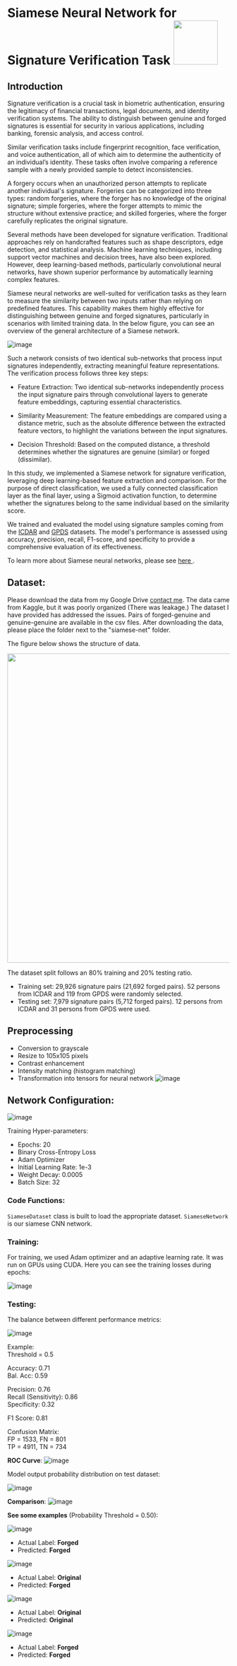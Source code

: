 # Siamese Neural Network for Signature Verification Task <img src="https://github.com/user-attachments/assets/9dd66a22-e8ed-47d3-b260-a17598c4b539" style="width:100px;"/>

## Introduction

Signature verification is a crucial task in biometric authentication, ensuring the legitimacy of financial transactions, legal documents, and identity verification systems. The ability to distinguish between genuine and forged signatures is essential for security in various applications, including banking, forensic analysis, and access control.

Similar verification tasks include fingerprint recognition, face verification, and voice authentication, all of which aim to determine the authenticity of an individual’s identity. These tasks often involve comparing a reference sample with a newly provided sample to detect inconsistencies.

A forgery occurs when an unauthorized person attempts to replicate another individual's signature. Forgeries can be categorized into three types: random forgeries, where the forger has no knowledge of the original signature; simple forgeries, where the forger attempts to mimic the structure without extensive practice; and skilled forgeries, where the forger carefully replicates the original signature.

Several methods have been developed for signature verification. Traditional approaches rely on handcrafted features such as shape descriptors, edge detection, and statistical analysis. Machine learning techniques, including support vector machines and decision trees, have also been explored. However, deep learning-based methods, particularly convolutional neural networks, have shown superior performance by automatically learning complex features.

Siamese neural networks are well-suited for verification tasks as they learn to measure the similarity between two inputs rather than relying on predefined features. This capability makes them highly effective for distinguishing between genuine and forged signatures, particularly in scenarios with limited training data. In the below figure, you can see an overview of the general architecture of a Siamese network.

![image](https://github.com/user-attachments/assets/a2fe5b15-b4d3-42ba-b817-c7e65a903762)

Such a network consists of two identical sub-networks that process input signatures independently, extracting meaningful feature representations. The verification process follows three key steps:

- Feature Extraction: Two identical sub-networks independently process the input signature pairs through convolutional layers to generate feature embeddings, capturing essential characteristics.

- Similarity Measurement: The feature embeddings are compared using a distance metric, such as the absolute difference between the extracted feature vectors, to highlight the variations between the input signatures.

- Decision Threshold: Based on the computed distance, a threshold determines whether the signatures are genuine (similar) or forged (dissimilar).

In this study, we implemented a Siamese network for signature verification, leveraging deep learning-based feature extraction and comparison. For the purpose of direct classification, we used a fully connected classification layer as the final layer, using a Sigmoid activation function, to determine whether the signatures belong to the same individual based on the similarity score.

We trained and evaluated the model using signature samples coming from the [ICDAR](https://www.kaggle.com/datasets/robinreni/signature-verification-dataset) and [GPDS](https://www.kaggle.com/datasets/adeelajmal/gpds-1150) datasets. The model's performance is assessed using accuracy, precision, recall, F1-score, and specificity to provide a comprehensive evaluation of its effectiveness.

To learn more about Siamese neural networks, please see [here ](https://medium.com/@rinkinag24/a-comprehensive-guide-to-siamese-neural-networks-3358658c0513).

## Dataset:

Please download the data from my Google Drive [contact me](mohammadalimir110@gmail.com). The data came from Kaggle, but it was poorly organized (There was leakage.) The dataset I have provided has addressed the issues. Pairs of forged-genuine and genuine-genuine are available in the csv files. After downloading the data, please place the folder next to the "siamese-net" folder.

The figure below shows the structure of data.

<img src="https://github.com/user-attachments/assets/19572be9-c72f-4d18-bd9e-42765bc35bd1" style="width:700px;"/> <br />

The dataset split follows an 80\% training and 20\% testing ratio.

- Training set: 29,926 signature pairs (21,692 forged pairs). 52 persons from ICDAR and 119 from GPDS were randomly selected.
- Testing set: 7,979 signature pairs (5,712 forged pairs). 12 persons from ICDAR and 31 persons from GPDS were used.


## Preprocessing
- Conversion to grayscale
- Resize to 105x105 pixels 
- Contrast enhancement
- Intensity matching (histogram matching)
- Transformation into tensors for neural network
![image](https://github.com/user-attachments/assets/625cfae6-102c-4f8b-9b5e-85302c1d58cb)

## Network Configuration:

![image](https://github.com/user-attachments/assets/3ef5ec0c-10e1-473c-b878-f14cf75e0cad)

Training Hyper-parameters:

- Epochs: 20
- Binary Cross-Entropy Loss
- Adam Optimizer
- Initial Learning Rate: 1e-3
- Weight Decay: 0.0005
- Batch Size: 32


### Code Functions:
`SiameseDataset` class is built to load the appropriate dataset. `SiameseNetwork` is our siamese CNN network.

### Training:
For training, we used Adam optimizer and an adaptive learning rate. It was run on GPUs using CUDA.
Here you can see the training losses during epochs:

![image](https://github.com/user-attachments/assets/32e871c6-40fb-4723-b471-46b3acdc03ab)

### Testing:

The balance between different performance metrics:

![image](https://github.com/user-attachments/assets/ca5ecebb-9a91-440d-94ac-987531d4f840)

Example:\
Threshold = 0.5

Accuracy: 0.71\
Bal. Acc: 0.59

Precision: 0.76\
Recall (Sensitivity): 0.86\
Specificity: 0.32

F1 Score: 0.81

Confusion Matrix:\
FP = 1533, FN = 801\
TP = 4911, TN = 734 <br />


**ROC Curve**:
![image](https://github.com/user-attachments/assets/9e4d6aaa-5334-4ab3-97f0-cd813c49971b)

Model output probability distribution on test dataset:

![image](https://github.com/user-attachments/assets/fa0fb12f-eed5-4ef7-a2b9-a9573b5fdde2)

**Comparison**:
![image](https://github.com/user-attachments/assets/fc0fc57f-4b6e-4ae8-84c8-b8c799804b34)


**See some examples** (Probability Threshold = 0.50):

![image](https://github.com/user-attachments/assets/302f0e2d-c892-4514-8e2c-9a1d556c1a05)
- Actual Label: **Forged** 
- Predicted: **Forged**

![image](https://github.com/user-attachments/assets/d1a4a5a6-7a23-4093-8e40-0505c71c08e7)
- Actual Label: **Original** 
- Predicted: **Forged**

![image](https://github.com/user-attachments/assets/77b9c033-983d-4b56-8859-10620e7587da)
- Actual Label: **Original** 
- Predicted: **Original**

![image](https://github.com/user-attachments/assets/52c16a0d-ef22-4067-84ec-2348529d44f2)
- Actual Label: **Forged** 
- Predicted: **Forged**

